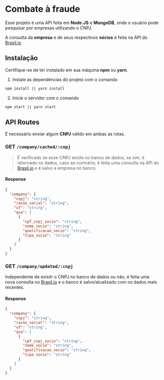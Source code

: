 # Combate à fraude

Esse projeto é uma API feita em **Node.JS** e **MongoDB**, onde o usuário pode pesquisar por empresas utilizando o CNPJ.

A consulta da **empresa** e de seus respectivos **sócios** é feita na API do [Brasil.io](https://brasil.io/home/)

## Instalação

Certifique-se de ter instalado em sua máquina **npm** ou **yarn**. 


1) Instale as dependências do projeto com o comando

```bash
npm install || yarn install
```
2) Inicie o servidor com o comando
```bash
npm start || yarn start
```


## API Routes

 É necessário enviar algum **CNPJ** válido em ambas as rotas.

### GET ```/company/cached/:cnpj```
> É verificado se esse CNPJ existe no banco de dados, se sim, é retornado os dados, caso ao contrário, é feita uma consulta na API do [Brasil.io](https://brasil.io/home/) e é salvo a empresa no banco.

#### Response

```json
{
  "company": {
    "cnpj": "string",
    "razao_social": "string",
    "uf": "string",
    "qsa": [
      {
        "cpf_cnpj_socio": "string",
        "nome_socio": "string",
        "qualificacao_socio": "string",
        "tipo_socio": "string"
      }
    ]
  }
}
```

### GET ```/company/updated/:cnpj```
Independente de exisitr o CNPJ no banco de dados ou não, é feita uma nova consulta no [Brasil.io](https://brasil.io/home/) e o banco é salvo/atualizado com os dados mais recentes.

#### Response

```json
{
  "company": {
    "cnpj": "string",
    "razao_social": "string",
    "uf": "string",
    "qsa": [
      {
        "cpf_cnpj_socio": "string",
        "nome_socio": "string",
        "qualificacao_socio": "string",
        "tipo_socio": "string"
      }
    ]
  }
}
```



